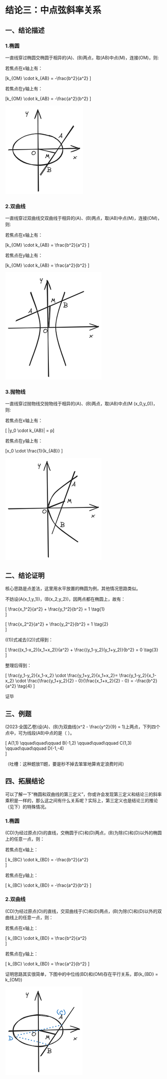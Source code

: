 # 结论三：中点弦斜率关系

## 一、结论描述

### 1.椭圆

一直线穿过椭圆交椭圆于相异的\(A\)、\(B\)两点，取\(AB\)中点\(M\)，连接\(OM\)，则:

若焦点在x轴上有：

\[k_{OM} \cdot k_{AB} = -\frac{b^2}{a^2} \]

若焦点在y轴上有：

\[k_{OM} \cdot k_{AB} = -\frac{a^2}{b^2} \]

![3_1](img/3_1.png)

### 2.双曲线

一直线穿过双曲线交双曲线于相异的\(A\)、\(B\)两点，取\(AB\)中点\(M\)，连接\(OM\)，则:

若焦点在x轴上有：

\[k_{OM} \cdot k_{AB} = \frac{b^2}{a^2} \]

若焦点在y轴上有：

\[k_{OM} \cdot k_{AB} = \frac{a^2}{b^2} \]

![3_2](img/3_2.png)

### 3.抛物线

一直线穿过抛物线交抛物线于相异的\(A\)、\(B\)两点，取\(AB\)中点\(M (x_0,y_0)\)，则:

若焦点在x轴上有：

\[ |y_0 \cdot k_{AB}| = p\]

若焦点在y轴上有：

\[x_0 \cdot \frac{1}{k_{AB}} \]

![3_3](img/3_3.png)

## 二、结论证明

核心思路是点差法，这里用水平放置的椭圆为例，其他情况思路类似。<br>

不妨设\(A(x_1,y_1)\)，\(B(x_2,y_2)\)，因两点都在椭圆上，故有：

\[
\frac{x_1^2}{a^2} + \frac{y_1^2}{b^2} = 1 \tag{1}   
\]

\[
\frac{x_2^2}{a^2} + \frac{y_2^2}{b^2} = 1 \tag{2}   
\]

\((1)\)式减去\((2)\)式得到：

\[
\frac{(x_1-x_2)(x_1+x_2)}{a^2} + \frac{(y_1-y_2)(y_1+y_2)}{b^2} = 0 \tag{3}    
\]

整理后得到：

\[
\frac{y_1-y_2}{x_1-x_2} \cdot \frac{y_1+y_2}{x_1+x_2}= \frac{y_1-y_2}{x_1-x_2} \cdot \frac{\frac{y_1+y_2}{2} - 0}{\frac{x_1+x_2}{2} - 0} = -\frac{b^2}{a^2} \tag{4}
\]

证毕

## 三、例题

(2023·全国乙卷)设\(A\)、\(B\)为双曲线\(x^2 - \frac{y^2}{9} = 1\)上两点，下列四个点中，可为线段\(AB\)中点的是（  ）。

\[
A(1,1) \qquad\quad\qquad B(-1,2) \qquad\quad\qquad C(1,3) \qquad\quad\qquad D(-1,-4)   
\]

（吐槽：这种题放11题，要是秒不掉去笨笨地算肯定浪费时间）

## 四、拓展结论

可以了解一下“椭圆和双曲线的第三定义”，你或许会发现第三定义和结论三的斜率乘积是一样的，那么这之间有什么关系呢？实际上，第三定义也是结论三的推论（见下）的特殊情况。<br>

### 1.椭圆

\(CD\)为经过原点\(O\)的直线，交椭圆于\(C\)和\(D\)两点，\(B\)为除\(C\)和\(D\)以外的椭圆上的任意一点，则：<br>

若焦点在x轴上：

\[
k_{BC} \cdot k_{BD} = -\frac{b^2}{a^2}   
\]

若焦点在y轴上：

\[
k_{BC} \cdot k_{BD} = -\frac{a^2}{b^2} 
\]

### 2.双曲线

\(CD\)为经过原点\(O\)的直线，交双曲线于\(C\)和\(D\)两点，\(B\)为除\(C\)和\(D\)以外的双曲线上的任意一点，则：<br>

若焦点在x轴上：

\[
k_{BC} \cdot k_{BD} = \frac{b^2}{a^2}   
\]

若焦点在y轴上：

\[
k_{BC} \cdot k_{BD} = \frac{a^2}{b^2} 
\]

证明思路其实很简单，下图中的中位线\(BD\)和\(OM\)存在平行关系，即\(k_{BD} = k_{OM}\)

![3_4](img/3_4.png)